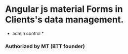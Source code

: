 # Angular js material Forms in Clients's data management. 
* admin control *
### Authorized by MT (BTT founder)
